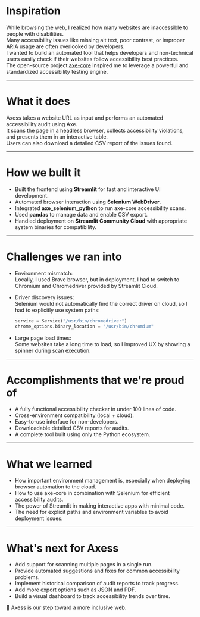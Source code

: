 
# Inspiration

While browsing the web, I realized how many websites are inaccessible to people with disabilities.  
Many accessibility issues like missing alt text, poor contrast, or improper ARIA usage are often overlooked by developers.  
I wanted to build an automated tool that helps developers and non-technical users easily check if their websites follow accessibility best practices.  
The open-source project [axe-core](https://www.deque.com/axe/) inspired me to leverage a powerful and standardized accessibility testing engine.

---

# What it does

Axess takes a website URL as input and performs an automated accessibility audit using Axe.  
It scans the page in a headless browser, collects accessibility violations, and presents them in an interactive table.  
Users can also download a detailed CSV report of the issues found.

---

# How we built it

- Built the frontend using **Streamlit** for fast and interactive UI development.
- Automated browser interaction using **Selenium WebDriver**.
- Integrated **axe_selenium_python** to run axe-core accessibility scans.
- Used **pandas** to manage data and enable CSV export.
- Handled deployment on **Streamlit Community Cloud** with appropriate system binaries for compatibility.

---

# Challenges we ran into

- Environment mismatch:  
  Locally, I used Brave browser, but in deployment, I had to switch to Chromium and Chromedriver provided by Streamlit Cloud.

- Driver discovery issues:  
  Selenium would not automatically find the correct driver on cloud, so I had to explicitly use system paths:

  ```python
  service = Service("/usr/bin/chromedriver")
  chrome_options.binary_location = "/usr/bin/chromium"
  ```

- Large page load times:  
  Some websites take a long time to load, so I improved UX by showing a spinner during scan execution.

---

# Accomplishments that we're proud of

- A fully functional accessibility checker in under 100 lines of code.
- Cross-environment compatibility (local + cloud).
- Easy-to-use interface for non-developers.
- Downloadable detailed CSV reports for audits.
- A complete tool built using only the Python ecosystem.

---

# What we learned

- How important environment management is, especially when deploying browser automation to the cloud.
- How to use axe-core in combination with Selenium for efficient accessibility audits.
- The power of Streamlit in making interactive apps with minimal code.
- The need for explicit paths and environment variables to avoid deployment issues.

---

# What's next for Axess

- Add support for scanning multiple pages in a single run.
- Provide automated suggestions and fixes for common accessibility problems.
- Implement historical comparison of audit reports to track progress.
- Add more export options such as JSON and PDF.
- Build a visual dashboard to track accessibility trends over time.

🚀 Axess is our step toward a more inclusive web.
